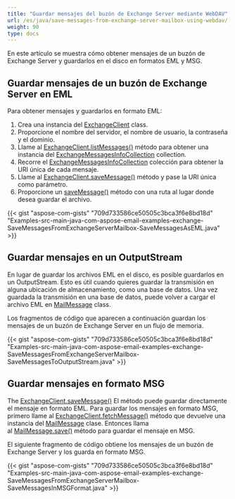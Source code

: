 ```yaml
---
title: "Guardar mensajes del buzón de Exchange Server mediante WebDAV"
url: /es/java/save-messages-from-exchange-server-mailbox-using-webdav/
weight: 90
type: docs
---
```


En este artículo se muestra cómo obtener mensajes de un buzón de Exchange Server y guardarlos en el disco en formatos EML y MSG.
## **Guardar mensajes de un buzón de Exchange Server en EML**
Para obtener mensajes y guardarlos en formato EML:

1. Crea una instancia del [ExchangeClient](https://apireference.aspose.com/email/java/com.aspose.email/exchangeclient) class.
1. Proporcione el nombre del servidor, el nombre de usuario, la contraseña y el dominio.
1. Llame al [ExchangeClient.listMessages()](https://apireference.aspose.com/email/java/com.aspose.email/exchangeclient#listMessages\(java.lang.String\)) método para obtener una instancia del [ExchangeMessagesInfoCollection](https://apireference.aspose.com/email/java/com.aspose.email/ExchangeMessageInfoCollection) collection.
1. Recorre el [ExchangeMessagesInfoCollection](https://apireference.aspose.com/email/java/com.aspose.email/ExchangeMessageInfoCollection) colección para obtener la URI única de cada mensaje.
1. Llame al [ExchangeClient.saveMessage()](https://apireference.aspose.com/email/java/com.aspose.email/exchangeclient#saveMessage\(java.lang.String,%20java.io.OutputStream\)) método y pase la URI única como parámetro.
1. Proporcione un [saveMessage()](https://apireference.aspose.com/email/java/com.aspose.email/exchangeclient#saveMessage\(java.lang.String,%20java.io.OutputStream\)) método con una ruta al lugar donde desea guardar el archivo.
 

{{< gist "aspose-com-gists" "709d733586ce50505c3bca3f6e8bd18d" "Examples-src-main-java-com-aspose-email-examples-exchange-SaveMessagesFromExchangeServerMailbox-SaveMessagesAsEML.java" >}}
## **Guardar mensajes en un OutputStream**
En lugar de guardar los archivos EML en el disco, es posible guardarlos en un OutputStream. Esto es útil cuando quieres guardar la transmisión en alguna ubicación de almacenamiento, como una base de datos. Una vez guardada la transmisión en una base de datos, puede volver a cargar el archivo EML en [MailMessage](https://apireference.aspose.com/email/java/com.aspose.email/MailMessage) class.

Los fragmentos de código que aparecen a continuación guardan los mensajes de un buzón de Exchange Server en un flujo de memoria.

{{< gist "aspose-com-gists" "709d733586ce50505c3bca3f6e8bd18d" "Examples-src-main-java-com-aspose-email-examples-exchange-SaveMessagesFromExchangeServerMailbox-SaveMessagesToOutputStream.java" >}}
## **Guardar mensajes en formato MSG**
The [ExchangeClient.saveMessage()](https://apireference.aspose.com/email/java/com.aspose.email/exchangeclient#saveMessage\(java.lang.String,%20java.io.OutputStream\)) El método puede guardar directamente el mensaje en formato EML. Para guardar los mensajes en formato MSG, primero llame al [ExchangeClient.fetchMessage()](https://apireference.aspose.com/email/java/com.aspose.email/exchangeclient#fetchMessage\(java.lang.String\)) método que devuelve una instancia del [MailMessage](https://apireference.aspose.com/email/java/com.aspose.email/MailMessage) clase. Entonces llama al [MailMessage.save()](https://apireference.aspose.com/email/java/com.aspose.email/MailMessage#save\(java.io.OutputStream\)) método para guardar el mensaje en MSG.

El siguiente fragmento de código obtiene los mensajes de un buzón de Exchange Server y los guarda en formato MSG.

{{< gist "aspose-com-gists" "709d733586ce50505c3bca3f6e8bd18d" "Examples-src-main-java-com-aspose-email-examples-exchange-SaveMessagesFromExchangeServerMailbox-SaveMessagesInMSGFormat.java" >}}

